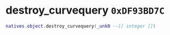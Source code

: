 # destroy_curvequery `0xDF93BD7C`

```lua
natives.object.destroy_curvequery(_unk0 --[[ integer ]])
```